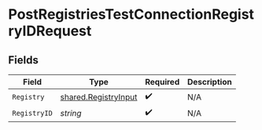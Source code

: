 # PostRegistriesTestConnectionRegistryIDRequest


## Fields

| Field                                                        | Type                                                         | Required                                                     | Description                                                  |
| ------------------------------------------------------------ | ------------------------------------------------------------ | ------------------------------------------------------------ | ------------------------------------------------------------ |
| `Registry`                                                   | [shared.RegistryInput](../../models/shared/registryinput.md) | :heavy_check_mark:                                           | N/A                                                          |
| `RegistryID`                                                 | *string*                                                     | :heavy_check_mark:                                           | N/A                                                          |